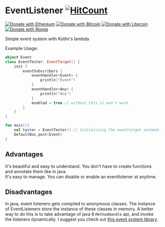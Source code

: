 # EventListener [![HitCount](http://hits.dwyl.com/Enteerman/EventListener.svg)](http://hits.dwyl.com/Enteerman/EventListener)

[![Donate with Ethereum](https://en.cryptobadges.io/badge/small/0x4D1Cd15c88AA85c0E7C83df9255Ab7B7E3637D28)](https://en.cryptobadges.io/donate/0x4D1Cd15c88AA85c0E7C83df9255Ab7B7E3637D28)
[![Donate with Bitcoin](https://en.cryptobadges.io/badge/small/16NTcxGawB1fEANesfHcN2dJF8g5VDvC1B)](https://en.cryptobadges.io/donate/16NTcxGawB1fEANesfHcN2dJF8g5VDvC1B)
[![Donate with Litecoin](https://en.cryptobadges.io/badge/small/LTov1i9vvhAikCeJ4wRcrRKsy1kVLRHiPr)](https://en.cryptobadges.io/donate/LTov1i9vvhAikCeJ4wRcrRKsy1kVLRHiPr)
[![Donate with Ripple](https://en.cryptobadges.io/badge/small/rnAGkqY4hrNhRJKaVXuBYyv6AxSXEFFnoe)](https://en.cryptobadges.io/donate/rnAGkqY4hrNhRJKaVXuBYyv6AxSXEFFnoe)

Simple event system with Kotlin's lambda

Example Usage:
```kotlin
object Event
class EventTester: EventTarget() {
    init {
        eventSubscribers {
            eventHandler<Event> {
                println("Event")
            }
            eventHandler<Any> {
                println("Any")
            }
            enabled = true // without this it won't work
        }
    }
}

fun main(){
    val tester = EventTester() // Initializing the eventtarget automatically subscribes it because it sets enabled to true
    DefaultBus.post(Event)
}
```
## Advantages

It's beautiful and easy to understand. You don't have to create functions and annotate them like in java.  
It's easy to manage. You can disable or enable an eventlistener at anytime.

## Disadvantages

In java, event listeners gets compiled to anonymous classes. The instance of EventListeners store the instance of these classes in memory. A better way to do this is to take advantage of java 8 `MethodHandle` api, and invoke the listeners dynamically. I suggest you check out [this event system library](https://github.com/cookiedragon234/EventDispatcher).
